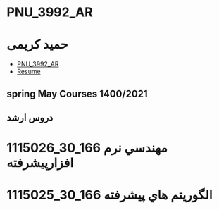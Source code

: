 # PNU_3992_AR

# حمید کریمی
- [PNU_3992_AR](https://github.com/HamidKarimi-eng/PNU_3992_AR)
- [Resume](http://hkarimi.sianatgostar.ir/) 


## spring May Courses 1400/2021

## دروس ارشد
# 1115026_30_166 مهندسي نرم افزارپيشرفته
# 1115025_30_166 الگوريتم هاي پيشرفته
